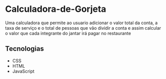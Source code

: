 # Calculadora-de-Gorjeta

Uma calculadora que permite ao usuario adicionar o valor total da conta, a taxa de serviço e o total de pessoas que vão dividir a conta e assim calcular o valor que cada integrante do jantar irá pagar no restaurante

## Tecnologias 
 - CSS
 - HTML
 - JavaScript 
